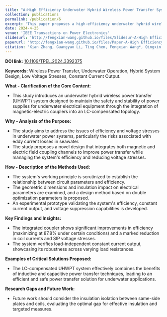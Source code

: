 ```yaml
---
title: "A-High Efficiency Underwater Hybrid Wireless Power Transfer System with Low Plate Voltage Stresses"
collection: publications
permalink: /publication/6
excerpt: 'This paper proposes a high-efficiency underwater hybrid wireless power transfer (UHWPT) system with low plate voltage stresses to ensure a safe and stable power supply for underwater electrical equipment. The power transfer channel is constituted by an integrated magnetic-electric coupler, formed by nesting coils into C-shaped plates and integrating them into the LC-compensated topology. The impact of the geometric dimensions and insulation on electrical parameters is explored to provide a reference basis for designing the integrated magnetic-electric coupler. A system design method based on the double optimization parameters is hereby proposed. Then, an experimental prototype is set up to verify the feasibility of the design method. Experimental results show that the system achieves the load-independent constant current (CC) output with a maximum efficiency of 87.8%.'
date: 2024-4-25
venue: 'IEEE Transactions on Power Electronics'
slidesurl: 'http://fengxian-wang.github.io/files/Slidesur-A-High Efficiency Underwater Hybrid Wireless Power Transfer System with Low Plate Voltage Stresses.pdf'
paperurl: 'http://fengxian-wang.github.io/files/Paper-A-High Efficiency Underwater Hybrid Wireless Power Transfer System with Low Plate Voltage Stresses.pdf'
citation: 'Xian Zhang, Guangyao Li, Ting Chen, Fengxian Wang*, Qingxin Yang, Weida Xu. A High-Efficiency Underwater Hybrid Wireless Power Transfer System with Low Plate Voltage Stresses. <i>IEEE Transactions on Power Electronics</i>. Early Access.'
---
```


 **DOI link:**
  [10.1109/TPEL.2024.3392375](https://doi.org/10.1109/TPEL.2024.3392375)

  

  **Keywords:**
  Wireless Power Transfer, Underwater Operation, Hybrid System Design, Low Voltage Stresses, Constant Current Output.

  

  **What - Clarification of the Core Content:**

  

  - This study introduces an underwater hybrid wireless power transfer (UHWPT) system designed to maintain the safety and stability of power supplies for underwater electrical equipment through the integration of magnetic-electric couplers into an LC-compensated topology.

  

  **Why - Analysis of the Purpose:**

  - The study aims to address the issues of efficiency and voltage stresses in underwater power systems, particularly the risks associated with eddy current losses in seawater.
  - The study proposes a novel design that integrates both magnetic and electric field coupling channels to improve power transfer while managing the system's efficiency and reducing voltage stresses.

  

  **How - Description of the Methods Used:**

  - The system's working principle is scrutinized to establish the relationship between circuit parameters and efficiency.
  - The geometric dimensions and insulation impact on electrical parameters are examined, and a design method based on double optimization parameters is proposed.
  - An experimental prototype validating the system's efficiency, constant current output, and voltage suppression capabilities is developed.

  

  **Key Findings and Insights:**

  - The integrated coupler shows significant improvements in efficiency (maximizing at 87.8% under certain conditions) and a marked reduction in coil currents and SIP voltage stresses.
  - The system verifies load-independent constant current output, showcasing its robustness across varying load resistances.

  

  **Examples of Critical Solutions Proposed:**

  - The LC-compensated UHWPT system effectively combines the benefits of inductive and capacitive power transfer techniques, leading to an efficient and safe power transfer solution for underwater applications.

    

  **Research Gaps and Future Work:**

  - Future work should consider the insulation isolation between same-side plates and coils, evaluating the optimal gap for effective insulation and targeted measures.
